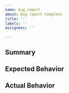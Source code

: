 ```yaml
---
name: bug_report
about: bug report template
title: ''
labels: ''
assignees: ''

---
```


## Summary



## Expected Behavior



## Actual Behavior

